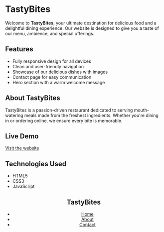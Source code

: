 # TastyBites

Welcome to **TastyBites**, your ultimate destination for delicious food and a delightful dining experience. Our website is designed to give you a taste of our menu, ambience, and special offerings.

## Features
- Fully responsive design for all devices
- Clean and user-friendly navigation
- Showcase of our delicious dishes with images
- Contact page for easy communication
- Hero section with a warm welcome message

## About TastyBites
TastyBites is a passion-driven restaurant dedicated to serving mouth-watering meals made from the freshest ingredients. Whether you're dining in or ordering online, we ensure every bite is memorable.

## Live Demo
[Visit the website](https://Santosh-ghode.github.io/tastybites/)

## Technologies Used
- HTML5
- CSS3
- JavaScript

<!DOCTYPE html>
<html lang="en">
<head>
    <meta charset="UTF-8">
    <meta name="viewport" content="width=device-width, initial-scale=1.0">
    
    
</head>
<body>
    <header>
        <nav>
            <h1>TastyBites</h1>
            <ul>
                <li><a href="index.html">Home</a></li>
                <li><a href="about.html">About</a></li>
                <li><a href="contact.html">Contact</a></li>
            </ul>
        </nav>
    </header>

    
</body>
</html>
